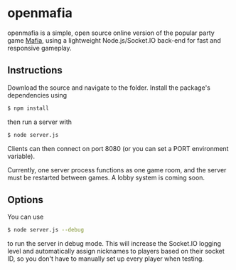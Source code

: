 openmafia
=========

openmafia is a simple, open source online version of the popular party game [Mafia](http://en.wikipedia.org/wiki/Mafia_%28party_game%29), using a lightweight Node.js/Socket.IO back-end for fast and responsive gameplay.

Instructions
------------

Download the source and navigate to the folder. Install the package's dependencies using
```bash
$ npm install
```
then run a server with

```bash
$ node server.js
```
Clients can then connect on port 8080 (or you can set a PORT environment variable).

Currently, one server process functions as one game room, and the server must be restarted between games. A lobby system is coming soon.

Options
-------

You can use
```bash
$ node server.js --debug
```
to run the server in debug mode. This will increase the Socket.IO logging level and automatically assign nicknames to players based on their socket ID, so you don't have to manually set up every player when testing.
